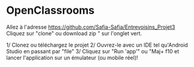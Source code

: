 # OpenClassrooms

Allez à l'adresse https://github.com/Safia-Safia/Entrevoisins_Projet3
Cliquez sur "clone" ou download zip " sur l'onglet vert.

1/ Clonez ou téléchargez le projet
2/ Ouvrez-le avec un IDE tel qu'Android Studio en passant par "file"
3/ Cliquez sur "Run 'app'" ou "Maj+ f10 et lancer l'application sur un émulateur (ou mobile réel)!
